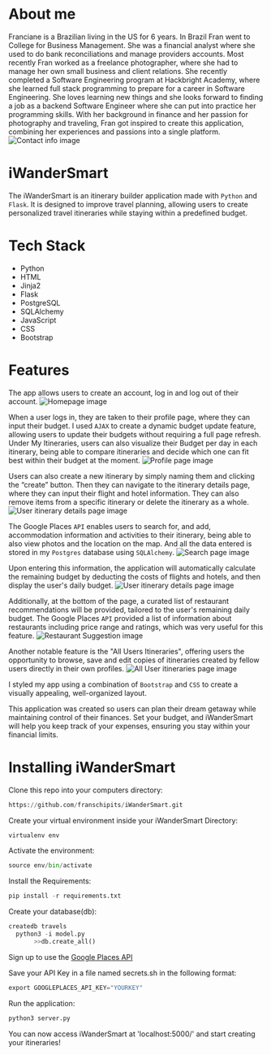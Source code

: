 # About me
Franciane is a Brazilian living in the US for 6 years. In Brazil Fran went to College for Business Management. She was a financial analyst where she used to do bank reconciliations and manage providers accounts. Most recently Fran worked as a freelance photographer, where she had to manage her own small business and client relations. She recently completed a Software Engineering program at Hackbright Academy, where she learned full stack programming to prepare for a career in Software Engineering. She loves learning new things and she looks forward to finding a job as a backend Software Engineer where she can put into practice her programming skills. With her background in finance and her passion for photography and traveling, Fran got inspired to create this application, combining her experiences and passions into a single platform. 
![Contact info image](/static/images/FrancianeSchipits.png)

# iWanderSmart
The iWanderSmart is an itinerary builder application made with `Python` and `Flask`. It is designed to improve travel planning, allowing users to create personalized travel itineraries while staying within a predefined budget.

# Tech Stack 
- Python
- HTML
- Jinja2
- Flask
- PostgreSQL
- SQLAlchemy
- JavaScript
- CSS
- Bootstrap

# Features
The app allows users to create an account, log in and log out of their account. 
![Homepage image](/static/images/gif-project-login.gif)

When a user logs in, they are taken to their profile page, where they can input their budget. I used `AJAX` to create a dynamic budget update feature, allowing users to update their budgets without requiring a full page refresh. Under My Itineraries, users can also visualize their Budget per day in each itinerary, being able to compare itineraries and decide which one can fit best within their budget at the moment.
![Profile page image](/static/images/gif-budget-update.gif)

Users can also create a new itinerary by simply naming them and clicking the “create” button. Then they can navigate to the itinerary details page, where they can input their flight and hotel information. They can also remove items from a specific itinerary or delete the itinerary as a whole.
![User itinerary details page image](/static/images/gif-create-itinerary.gif)

The Google Places `API` enables users to search for, and add, accommodation information and activities to their itinerary, being able to also view photos and the location on the map. And all the data entered is stored in my `Postgres` database using `SQLAlchemy`.
![Search page image](/static/images/gif-google-places-api.gif)

Upon entering this information, the application will automatically calculate the remaining budget by deducting the costs of flights and hotels, and then display the user's daily budget. 
![User itinerary details page image](/static/images/User-itinerary-details-page.png)

Additionally, at the bottom of the page, a curated list of restaurant recommendations will be provided, tailored to the user's remaining daily budget. The Google Places `API` provided a list of information about restaurants including price range and ratings, which was very useful for this feature.
![Restaurant Suggestion image](/static/images/gif-restaurant-suggestions.gif)

Another notable feature is the "All Users Itineraries", offering users the opportunity to browse, save and edit copies of itineraries created by fellow users directly in their own profiles.
![All User itineraries page image](/static/images/all-users-itineraries-gif.gif)

I styled my app using a combination of `Bootstrap` and `CSS` to create a visually appealing, well-organized layout.

This application was created so users can plan their dream getaway while maintaining control of their finances. Set your budget, and iWanderSmart will help you keep track of your expenses, ensuring you stay within your financial limits.

# Installing iWanderSmart
Clone this repo into your computers directory:
```python
https://github.com/franschipits/iWanderSmart.git
```

Create your virtual environment inside your iWanderSmart Directory:
```python
virtualenv env
```

Activate the environment:
```python
source env/bin/activate
```

Install the Requirements:
```python
pip install -r requirements.txt
```

Create your database(db):
```python
createdb travels
  python3 -i model.py
       >>db.create_all()
```

Sign up to use the [Google Places API](https://developers.google.com/maps/documentation/places/web-service/overview)

Save your API Key in a file named secrets.sh in the following format:
```python
export GOOGLEPLACES_API_KEY="YOURKEY"
```

Run the application:
```python
python3 server.py
```

You can now access iWanderSmart at 'localhost:5000/' and start creating your itineraries!


 